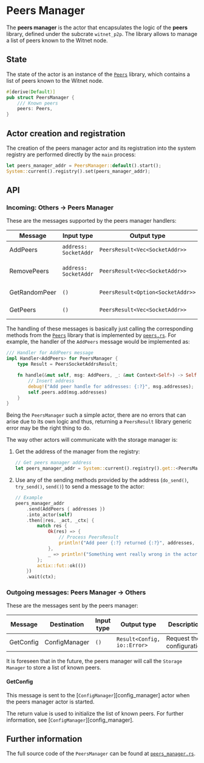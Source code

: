 # Peers Manager

The __peers manager__ is the actor that encapsulates the logic of the __peers__ library, defined
under the subcrate `witnet_p2p`. The library allows to manage a list of peers known to the Witnet
node.

## State

The state of the actor is an instance of the [`Peers`][peers] library, which contains a list of peers known to the Witnet node.

```rust
#[derive(Default)]
pub struct PeersManager {
    /// Known peers
    peers: Peers,
}
```

## Actor creation and registration

The creation of the peers manager actor and its registration into the system registry are
performed directly by the `main` process:

```rust
let peers_manager_addr = PeersManager::default().start();
System::current().registry().set(peers_manager_addr);
```

## API

### Incoming: Others -> Peers Manager

These are the messages supported by the peers manager handlers:

| Message        | Input type            | Output type                       | Description            |
| -------------- | --------------------- | --------------------------------- | ---------------------- |
| AddPeers       | `address: SocketAddr` | `PeersResult<Vec<SocketAddr>>`    | Add peers to list      |
| RemovePeers    | `address: SocketAddr` | `PeersResult<Vec<SocketAddr>>`    | Remove peers from list |
| GetRandomPeer  | `()`                  | `PeersResult<Option<SocketAddr>>` | Get random peer        |
| GetPeers       | `()`                  | `PeersResult<Vec<SocketAddr>>`    | Get all peers          |

The handling of these messages is basically just calling the corresponding methods from the
[`Peers`][peers] library that is implemented by [`peers.rs`][peers].
For example, the handler of the `AddPeers` message would be implemented as:

```rust
/// Handler for AddPeers message
impl Handler<AddPeers> for PeersManager {
    type Result = PeersSocketAddrsResult;

    fn handle(&mut self, msg: AddPeers, _: &mut Context<Self>) -> Self::Result {
        // Insert address
        debug!("Add peer handle for addresses: {:?}", msg.addresses);
        self.peers.add(msg.addresses)
    }
}
```

Being the `PeersManager` such a simple actor, there are no errors that can arise due to its own
logic and thus, returning a `PeersResult` library generic error may be the right thing to do.

The way other actors will communicate with the storage manager is:

1. Get the address of the manager from the registry:

    ```rust
    // Get peers manager address
    let peers_manager_addr = System::current().registry().get::<PeersManager>();
    ```

2. Use any of the sending methods provided by the address (`do_send()`, `try_send()`, `send()`) to send a message to the actor:

    ```rust
    // Example
    peers_manager_addr
        .send(AddPeers { addresses })
        .into_actor(self)
        .then(|res, _act, _ctx| {
            match res {
                Ok(res) => {
                    // Process PeersResult
                    println!("Add peer {:?} returned {:?}", addresses, res)
                },
                _ => println!("Something went really wrong in the actors message passing")
            };
            actix::fut::ok(())
        })
        .wait(ctx);
    ```

### Outgoing messages: Peers Manager -> Others

These are the messages sent by the peers manager:

| Message   | Destination   | Input type | Output type                 | Description               |
| --------- | ------------- | ---------- | --------------------------- | ------------------------- |
| GetConfig | ConfigManager | `()`       | `Result<Config, io::Error>` | Request the configuration |

It is foreseen that in the future, the peers manager will call the `Storage Manager` to store a list of known peers.

#### GetConfig

This message is sent to the [`ConfigManager`][config_manager] actor when the peers manager actor is started.

The return value is used to initialize the list of known peers. For further information, see  [`ConfigManager`][config_manager].

## Further information

The full source code of the `PeersManager` can be found at [`peers_manager.rs`][peers_manager].

[peers]: https://github.com/witnet/witnet-rust/blob/master/p2p/src/peers.rs
[peers_manager]: https://github.com/witnet/witnet-rust/blob/master/core/src/actors/peers_manager.rs